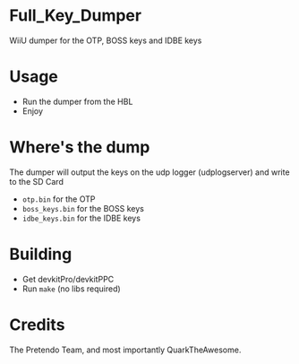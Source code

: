 # Full_Key_Dumper
WiiU dumper for the OTP, BOSS keys and IDBE keys

# Usage
- Run the dumper from the HBL
- Enjoy

# Where's the dump
The dumper will output the keys on the udp logger (udplogserver) and write to the SD Card

- ``otp.bin`` for the OTP
- ``boss_keys.bin`` for the BOSS keys
- ``idbe_keys.bin`` for the IDBE keys

# Building


- Get devkitPro/devkitPPC
- Run ``make`` (no libs required)

# Credits

The Pretendo Team, and most importantly QuarkTheAwesome.
